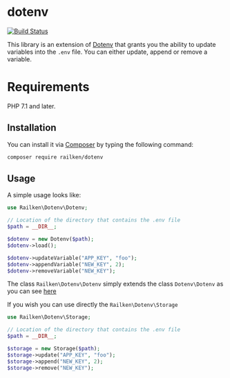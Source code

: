 # dotenv

[![Build Status](https://travis-ci.org/railken/dotenv.svg?branch=master)](https://travis-ci.org/railken/dotenv)

This library is an extension of [Dotenv](https://github.com/vlucas/phpdotenv) that grants you the ability to update variables into the `.env` file.
You can either update, append or remove a variable.

# Requirements

PHP 7.1 and later.

## Installation

You can install it via [Composer](https://getcomposer.org/) by typing the following command:

```bash
composer require railken/dotenv
```

## Usage

A simple usage looks like: 

```php
use Railken\Dotenv\Dotenv;

// Location of the directory that contains the .env file
$path = __DIR__; 

$dotenv = new Dotenv($path);
$dotenv->load();

$dotenv->updateVariable("APP_KEY", "foo");
$dotenv->appendVariable("NEW_KEY", 2);
$dotenv->removeVariable("NEW_KEY");
```

The class `Railken\Dotenv\Dotenv` simply extends the class `Dotenv\Dotenv` as you can see [here](https://github.com/railken/dotenv/blob/master/src/Dotenv.php#L7)

If you wish you can use directly the `Railken\Dotenv\Storage`

```php
use Railken\Dotenv\Storage;

// Location of the directory that contains the .env file
$path = __DIR__; 

$storage = new Storage($path);
$storage->update("APP_KEY", "foo");
$storage->append("NEW_KEY", 2);
$storage->remove("NEW_KEY");
```
